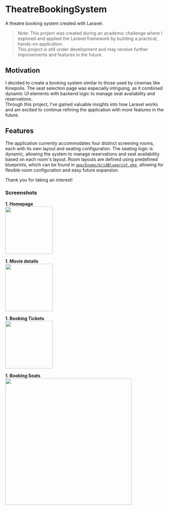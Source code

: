 # TheatreBookingSystem
A theatre booking system created with Laravel.

> Note: This project was created during an academic challenge where I explored and applied the Laravel framework by building a practical, hands-on application.  
> This project is still under development and may receive further improvements and features in the future.  

## Motivation
I decided to create a booking system similar to those used by cinemas like Kinepolis. The seat selection page was especially intriguing, as it combined dynamic UI elements with backend logic to manage seat availability and reservations.  
Through this project, I’ve gained valuable insights into how Laravel works and am excited to continue refining the application with more features in the future.

## Features
The application currently accommodates four distinct screening rooms, each with its own layout and seating configuration.
The seating logic is dynamic, allowing the system to manage reservations and seat availability based on each room's layout.
Room layouts are defined using predefined blueprints, which can be found in [`app/Enums/GridBlueprint.php`](https://github.com/EnsoVanPoucke/TheatreBookingSystem/blob/main/app/Enums/GridBlueprint.php), allowing for flexible room configuration and easy future expansion.

Thank you for taking an interest!

### Screenshots
<p align="left"><strong>1. Homepage</strong><br>
<a href="https://github.com/EnsoVanPoucke/TheatreBookingSystem/blob/main/public/images/screenshots/screenshot_1.jpg?raw=true">
    <img src="https://github.com/EnsoVanPoucke/TheatreBookingSystem/blob/main/public/images/screenshots/screenshot_1.jpg?raw=true" width="150"/>
</a>
<p align="left"><strong>1. Movie details</strong><br>
<a href="https://github.com/EnsoVanPoucke/TheatreBookingSystem/blob/main/public/images/screenshots/screenshot_2.jpg?raw=true">
    <img src="https://github.com/EnsoVanPoucke/TheatreBookingSystem/blob/main/public/images/screenshots/screenshot_2.jpg?raw=true" width="150"/>
</a>
<p align="left"><strong>1. Booking Tickets</strong><br>
<a href="https://github.com/EnsoVanPoucke/TheatreBookingSystem/blob/main/public/images/screenshots/screenshot_3.jpg?raw=true">
    <img src="https://github.com/EnsoVanPoucke/TheatreBookingSystem/blob/main/public/images/screenshots/screenshot_3.jpg?raw=true" width="150"/>
</a>
<p align="left"><strong>1. Booking Seats</strong><br>
<a href="https://github.com/EnsoVanPoucke/TheatreBookingSystem/blob/main/public/images/screenshots/screenshot_4.jpg?raw=true">
  <img src="https://github.com/EnsoVanPoucke/TheatreBookingSystem/blob/main/public/images/screenshots/screenshot_4.jpg?raw=true" width="400"/>
</a>
